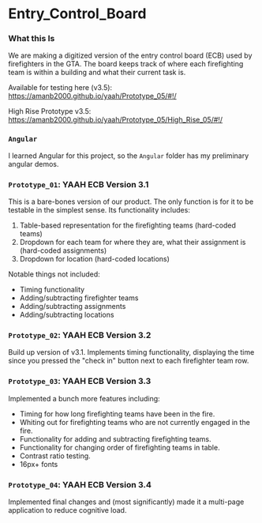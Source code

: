 # Entry_Control_Board

### What this Is
We are making a digitized version of the entry control board (ECB) used by firefighters in the GTA. The board keeps track of where each firefighting team is within a building and what their current task is.

Available for testing here (v3.5): https://amanb2000.github.io/yaah/Prototype_05/#!/

High Rise Prototype v3.5: https://amanb2000.github.io/yaah/Prototype_05/High_Rise_05/#!/

### `Angular`
I learned Angular for this project, so the `Angular` folder has my preliminary angular demos.

### `Prototype_01`: YAAH ECB Version 3.1
This is a bare-bones version of our product. The only function is for it to be testable in the simplest sense. Its functionality includes:
1. Table-based representation for the firefighting teams (hard-coded teams)
2. Dropdown for each team for where they are, what their assignment is (hard-coded assignments)
3. Dropdown for location (hard-coded locations)

Notable things not included:
* Timing functionality
* Adding/subtracting firefighter teams
* Adding/subtracting assignments
* Adding/subtracting locations

### `Prototype_02`: YAAH ECB Version 3.2
Build up version of v3.1. Implements timing functionality, displaying the time since you pressed the "check in" button next to each firefighter team row.

### `Prototype_03`: YAAH ECB Version 3.3
Implemented a bunch more features including:
* Timing for how long firefighting teams have been in the fire.
* Whiting out for firefighting teams who are not currently engaged in the fire.
* Functionality for adding and subtracting firefighting teams.
* Functionality for changing order of firefighting teams in table.
* Contrast ratio testing.
* 16px+ fonts

### `Prototype_04`: YAAH ECB Version 3.4
Implemented final changes and (most significantly) made it a multi-page application to reduce cognitive load.
